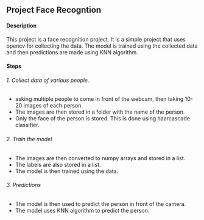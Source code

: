 ## Project Face Recogntion

#### Description
This project is a face recognition project. It is a simple project that uses opencv for collecting the data.
The model is trained using the collected data and then predictions are made using KNN algorithm.

#### Steps

###### 1. Collect data of various people.
 - asking multiple people to come in front of the webcam, then taking 10-20 images of each person.
 - The images are then stored in a folder with the name of the person.
- Only the face of the person is stored. This is done using haarcascade classifier.

###### 2. Train the model
 - The images are then converted to numpy arrays and stored in a list.
 - The labels are also stored in a list.
 - The model is then trained using the data.

###### 3. Predictions
- The model is then used to predict the person in front of the camera.
- The model uses KNN algorithm to predict the person.
